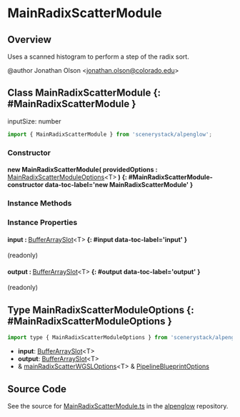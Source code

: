 # MainRadixScatterModule

## Overview

Uses a scanned histogram to perform a step of the radix sort.

@author Jonathan Olson &lt;jonathan.olson@colorado.edu&gt;

## Class MainRadixScatterModule {: #MainRadixScatterModule }


inputSize: number

```js
import { MainRadixScatterModule } from 'scenerystack/alpenglow';
```
### Constructor

#### new MainRadixScatterModule( providedOptions : <span style="font-weight: 400;">[MainRadixScatterModuleOptions](../alpenglow/MainRadixScatterModule.md#MainRadixScatterModuleOptions)&lt;T&gt;</span> ) {: #MainRadixScatterModule-constructor data-toc-label='new MainRadixScatterModule' }

### Instance Methods



### Instance Properties

#### input : <span style="font-weight: 400;">[BufferArraySlot](../alpenglow/BufferArraySlot.md)&lt;T&gt;</span> {: #input data-toc-label='input' }

(readonly)

#### output : <span style="font-weight: 400;">[BufferArraySlot](../alpenglow/BufferArraySlot.md)&lt;T&gt;</span> {: #output data-toc-label='output' }

(readonly)



## Type MainRadixScatterModuleOptions {: #MainRadixScatterModuleOptions }


```js
import type { MainRadixScatterModuleOptions } from 'scenerystack/alpenglow';
```


- **input**: [BufferArraySlot](../alpenglow/BufferArraySlot.md)&lt;T&gt;
- **output**: [BufferArraySlot](../alpenglow/BufferArraySlot.md)&lt;T&gt;
- &amp; [mainRadixScatterWGSLOptions](../alpenglow/mainRadixScatterWGSL.md#mainRadixScatterWGSLOptions)&lt;T&gt; &amp; [PipelineBlueprintOptions](../alpenglow/PipelineBlueprint.md#PipelineBlueprintOptions)




## Source Code

See the source for [MainRadixScatterModule.ts](https://github.com/phetsims/alpenglow/blob/main/js/webgpu/modules/gpu/MainRadixScatterModule.ts) in the [alpenglow](https://github.com/phetsims/alpenglow) repository.
